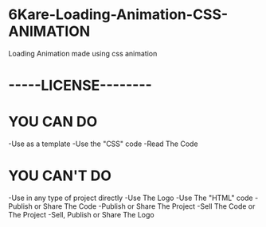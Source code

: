 # 6Kare-Loading-Animation-CSS-ANIMATION
Loading Animation made using css animation


# -----LICENSE--------

# YOU CAN DO

-Use as a template
-Use the "CSS" code
-Read The Code

# YOU CAN'T DO

-Use in any type of project directly
-Use The Logo
-Use The "HTML" code
-Publish or Share The Code
-Publish or Share The Project
-Sell The Code or The Project
-Sell, Publish or Share The Logo
